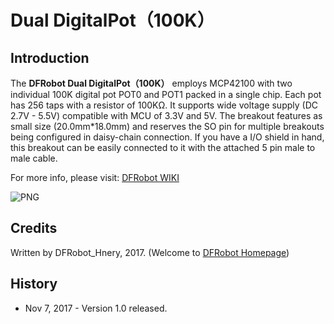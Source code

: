 # Dual DigitalPot（100K）
## Introduction
The **DFRobot Dual DigitalPot（100K）** employs MCP42100 with two individual 100K digital pot POT0 and POT1 packed in a single chip. Each pot has 256 taps with a resistor of 100KΩ. It supports wide voltage supply (DC 2.7V - 5.5V) compatible with MCU of 3.3V and 5V. The breakout features as small size (20.0mm*18.0mm) and reserves the SO pin for multiple breakouts being configured in daisy-chain connection. If you have a I/O shield in hand, this breakout can be easily connected to it with the attached 5 pin male to male cable.

For more info, please visit: [DFRobot WIKI](https://www.dfrobot.com/wiki/index.php/Dual_Digital_Pot_(100K)_SKU:_DFR0520)


![PNG](https://github.com/DFRobot/DFRobot_DigitalPot-100K-/blob/master/pics/Dual%20Digital%20Pot%20(100K).png)

## Credits

Written by DFRobot_Hnery, 2017. (Welcome to [DFRobot Homepage](https://www.dfrobot.com/))

## History

- Nov 7, 2017 - Version 1.0 released.
